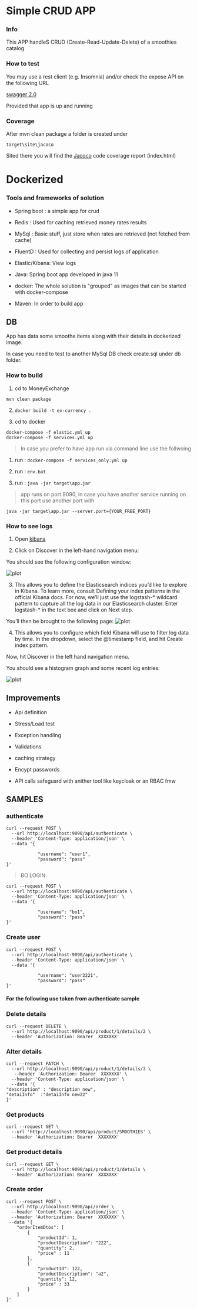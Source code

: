 # Simple CRUD APP

### Info
This APP handleS CRUD (Create-Read-Update-Delete) of a smoothies catalog


### How to test
You may use a rest client (e.g. Insomnia) and/or check the expose API on the following URL 

[swagger 2.0](http://localhost:9090/v2/api-docs)

Provided that app is up and running

### Coverage
After mvn clean package a folder is created under 

`target\site\jacoco`

Sited there you will find the [Jacoco](https://www.eclemma.org/jacoco/) code coverage report (index.html)



# Dockerized

### Tools and frameworks of solution

* Spring boot : a simple app for crud 


* Redis : Used for caching retrieved money rates results 

* MySql : Basic stuff, just store when rates are retrieved (not fetched from cache)

* FluentD : Used for collecting and persist logs of application

* Elastic/Kibana: View logs

* Java: Spring boot app developed in java 11

* docker: The whole solution is "grouped" as images that can be started with docker-compose

* Maven: In order to build app

## DB 

App has data some smoothe items along with their details in dockerized image.

In case you need to test to another MySql DB check create.sql under db folder.

### How to build

1) cd  to MoneyExchange

```
mvn clean package
```

2) `docker build -t ex-currency .`

3) cd to docker

```
docker-compose -f elastic.yml up
docker-compose -f services.yml up
```

> In case you prefer to have app run via command line use the follwoing

1. run :  `docker-compose -f services_only.yml up`

2. run :  `env.bat` 

3. run :  `java -jar target\app.jar`

> app runs on port 9090, in case you have another service running on this port use another port with

```
java -jar target\app.jar --server.port={YOUR_FREE_PORT}
```

### How to see logs

1) Open [kibana](http://localhost:5601/)

2) Click on Discover in the left-hand navigation menu:

You should see the following configuration window:

![plot](./kibana_discover.png)

3) This allows you to define the Elasticsearch indices you’d like to explore in Kibana. To learn more, consult Defining your index patterns in the official Kibana docs. For now, we’ll just use the logstash-* wildcard pattern to capture all the log data in our Elasticsearch cluster. Enter logstash-* in the text box and click on Next step.

You’ll then be brought to the following page:
![plot](./kibana_index.png)

4) This allows you to configure which field Kibana will use to filter log data by time. In the dropdown, select the @timestamp field, and hit Create index pattern.

Now, hit Discover in the left hand navigation menu.

You should see a histogram graph and some recent log entries:

![plot](./kibana_logs.png)


## Improvements

* Api definition

* Stress/Load test

* Exception handling

* Validations

* caching strategy

* Encypt passwords

* API calls safeguard with anither tool like keycloak or an RBAC fmw

## SAMPLES

### authenticate
```
curl --request POST \
  --url http://localhost:9090/api/authenticate \
  --header 'Content-Type: application/json' \
  --data '{

			"username": "user1",
			"password": "pass"
}'
```
> BO LOGIN

```
curl --request POST \
  --url http://localhost:9090/api/authenticate \
  --header 'Content-Type: application/json' \
  --data '{

			"username": "bo1",
			"password": "pass"
}'
```
### Create user
```
curl --request POST \
  --url http://localhost:9090/api/authenticate \
  --header 'Content-Type: application/json' \
  --data '{

			"username": "user2221",
			"password": "pass"
}'
```
#### For the following use token from authenticate sample

### Delete details
```
curl --request DELETE \
  --url http://localhost:9090/api/product/1/details/2 \
  --header 'Authorization: Bearer  XXXXXXX' 
```
### Alter details
```
curl --request PATCH \
  --url http://localhost:9090/api/product/1/details/3 \
   --header 'Authorization: Bearer  XXXXXXX' \
  --header 'Content-Type: application/json' \
  --data '{ 
"description" : "description new",
"detaiInfo"  :"detaiInfo new22"
}'
```
### Get products
```
curl --request GET \
  --url 'http://localhost:9090/api/product/SMOOTHIES' \
  --header 'Authorization: Bearer  XXXXXXX' 
```
### Get product details
```
curl --request GET \
  --url http://localhost:9090/api/product/1/details \
  --header 'Authorization: Bearer  XXXXXXX' 
```
### Create order

```
curl --request POST \
  --url http://localhost:9090/api/order \
  --header 'Content-Type: application/json' \
  --header 'Authorization: Bearer  XXXXXXX' \
 --data '{
	"orderItemDtos": [
		{
			"productId": 1,
			"productDescription": "222",
			"quantity": 2,
			"price" : 11
		},
		{
			"productId": 122,
			"productDescription": "a2",
			"quantity": 12,
			"price" : 33
		}
	]
}'
```


